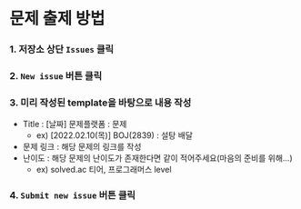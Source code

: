 # 문제 출제 방법

### 1. 저장소 상단 `Issues` 클릭

### 2. `New issue` 버튼 클릭

### 3. 미리 작성된 template을 바탕으로 내용 작성

- Title : [날짜] 문제플랫폼 : 문제
  - ex) [2022.02.10(목)] BOJ(2839) : 설탕 배달
- 문제 링크 : 해당 문제의 링크를 작성
- 난이도 : 해당 문제의 난이도가 존재한다면 같이 적어주세요(마음의 준비를 위해...)
  - ex) solved.ac 티어, 프로그래머스 level

### 4. `Submit new issue` 버튼 클릭

